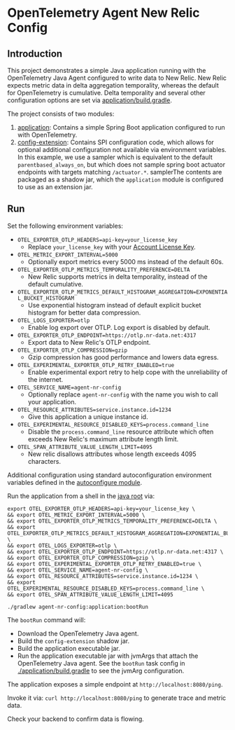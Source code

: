 # OpenTelemetry Agent New Relic Config

## Introduction

This project demonstrates a simple Java application running with the OpenTelemetry Java Agent configured to write data to New Relic. New Relic expects metric data in delta aggregation temporality, whereas the default for OpenTelemetry is cumulative. Delta temporality and several other configuration options are set via [application/build.gradle](./application/build.gradle).

The project consists of two modules:

1. [application](./application): Contains a simple Spring Boot application configured to run with OpenTelemetry.
2. [config-extension](./config-extension): Contains SPI configuration code, which allows for optional additional configuration not available via environment variables. In this example, we use a sampler which is equivalent to the default `parentbased_always_on`, but which does not sample spring boot actuator endpoints with targets matching `/actuator.*`. samplerThe contents are packaged as a shadow jar, which the `application` module is configured to use as an extension jar.

## Run

Set the following environment variables:
* `OTEL_EXPORTER_OTLP_HEADERS=api-key=your_license_key`
  * Replace `your_license_key` with your [Account License Key](https://one.newrelic.com/launcher/api-keys-ui.launcher).
* `OTEL_METRIC_EXPORT_INTERVAL=5000`
  * Optionally export metrics every 5000 ms instead of the default 60s.
* `OTEL_EXPORTER_OTLP_METRICS_TEMPORALITY_PREFERENCE=DELTA`
  * New Relic supports metrics in delta temporality, instead of the default cumulative.
* `OTEL_EXPORTER_OTLP_METRICS_DEFAULT_HISTOGRAM_AGGREGATION=EXPONENTIAL_BUCKET_HISTOGRAM`
  * Use exponential histogram instead of default explicit bucket histogram for better data compression.
* `OTEL_LOGS_EXPORTER=otlp`
  * Enable log export over OTLP. Log export is disabled by default.
* `OTEL_EXPORTER_OTLP_ENDPOINT=https://otlp.nr-data.net:4317`
  * Export data to New Relic's OTLP endpoint.
* `OTEL_EXPORTER_OTLP_COMPRESSION=gzip`
  * Gzip compression has good performance and lowers data egress.
* `OTEL_EXPERIMENTAL_EXPORTER_OTLP_RETRY_ENABLED=true`
  * Enable experimental export retry to help cope with the unreliability of the internet.
* `OTEL_SERVICE_NAME=agent-nr-config`
  * Optionally replace `agent-nr-config` with the name you wish to call your application.
* `OTEL_RESOURCE_ATTRIBUTES=service.instance.id=1234`
  * Give this application a unique instance id.
* `OTEL_EXPERIMENTAL_RESOURCE_DISABLED_KEYS=process.command_line`
  * Disable the `process.command_line` resource attribute which often exceeds New Relic's maximum attribute length limit.
* `OTEL_SPAN_ATTRIBUTE_VALUE_LENGTH_LIMIT=4095`
  * New relic disallows attributes whose length exceeds 4095 characters.

Additional configuration using standard autoconfiguration environment variables defined in the [autoconfigure module](https://github.com/open-telemetry/opentelemetry-java/tree/main/sdk-extensions/autoconfigure).

Run the application from a shell in the [java root](../) via:
```
export OTEL_EXPORTER_OTLP_HEADERS=api-key=your_license_key \
&& export OTEL_METRIC_EXPORT_INTERVAL=5000 \
&& export OTEL_EXPORTER_OTLP_METRICS_TEMPORALITY_PREFERENCE=DELTA \
&& export OTEL_EXPORTER_OTLP_METRICS_DEFAULT_HISTOGRAM_AGGREGATION=EXPONENTIAL_BUCKET_HISTOGRAM \
&& export OTEL_LOGS_EXPORTER=otlp \
&& export OTEL_EXPORTER_OTLP_ENDPOINT=https://otlp.nr-data.net:4317 \
&& export OTEL_EXPORTER_OTLP_COMPRESSION=gzip \
&& export OTEL_EXPERIMENTAL_EXPORTER_OTLP_RETRY_ENABLED=true \
&& export OTEL_SERVICE_NAME=agent-nr-config \
&& export OTEL_RESOURCE_ATTRIBUTES=service.instance.id=1234 \
&& export OTEL_EXPERIMENTAL_RESOURCE_DISABLED_KEYS=process.command_line \
&& export OTEL_SPAN_ATTRIBUTE_VALUE_LENGTH_LIMIT=4095

./gradlew agent-nr-config:application:bootRun
```

The `bootRun` command will:
- Download the OpenTelemetry Java agent.
- Build the `config-extension` shadow jar.
- Build the application executable jar.
- Run the application executable jar with jvmArgs that attach the OpenTelemetry Java agent. See the `bootRun` task config in [./application/build.gradle](./application/build.gradle) to see the jvmArg configuration.

The application exposes a simple endpoint at `http://localhost:8080/ping`.

Invoke it via: `curl http://localhost:8080/ping` to generate trace and metric data.

Check your backend to confirm data is flowing.
